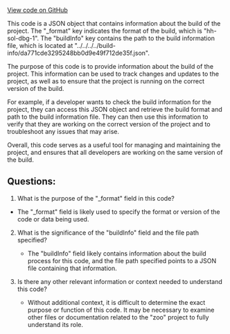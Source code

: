 [View code on GitHub](zoo-labs/zoo/blob/master/contracts/artifacts/@openzeppelin/contracts/access/IAccessControl.sol/IAccessControl.dbg.json)

This code is a JSON object that contains information about the build of the project. The "_format" key indicates the format of the build, which is "hh-sol-dbg-1". The "buildInfo" key contains the path to the build information file, which is located at "../../../../build-info/da771cde3295248bb0d9e49f712de35f.json". 

The purpose of this code is to provide information about the build of the project. This information can be used to track changes and updates to the project, as well as to ensure that the project is running on the correct version of the build. 

For example, if a developer wants to check the build information for the project, they can access this JSON object and retrieve the build format and path to the build information file. They can then use this information to verify that they are working on the correct version of the project and to troubleshoot any issues that may arise. 

Overall, this code serves as a useful tool for managing and maintaining the project, and ensures that all developers are working on the same version of the build.
## Questions: 
 1. What is the purpose of the "_format" field in this code?
   - The "_format" field is likely used to specify the format or version of the code or data being used.

2. What is the significance of the "buildInfo" field and the file path specified?
   - The "buildInfo" field likely contains information about the build process for this code, and the file path specified points to a JSON file containing that information.

3. Is there any other relevant information or context needed to understand this code?
   - Without additional context, it is difficult to determine the exact purpose or function of this code. It may be necessary to examine other files or documentation related to the "zoo" project to fully understand its role.